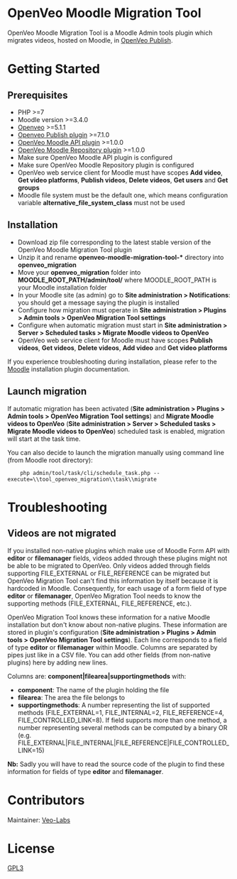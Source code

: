 # OpenVeo Moodle Migration Tool

OpenVeo Moodle Migration Tool is a Moodle Admin tools plugin which migrates videos, hosted on Moodle, in [OpenVeo Publish](https://github.com/veo-labs/openveo-publish).

# Getting Started

## Prerequisites

- PHP >=7
- Moodle version >=3.4.0
- [Openveo](https://github.com/veo-labs/openveo-core) >=5.1.1
- [Openveo Publish plugin](https://github.com/veo-labs/openveo-publish) >=7.1.0
- [OpenVeo Moodle API plugin](https://github.com/veo-labs/openveo-moodle-api) >=1.0.0
- [OpenVeo Moodle Repository plugin](https://github.com/veo-labs/openveo-moodle-repository) >=1.0.0
- Make sure OpenVeo Moodle API plugin is configured
- Make sure OpenVeo Moodle Repository plugin is configured
- OpenVeo web service client for Moodle must have scopes **Add video**, **Get video platforms**, **Publish videos**, **Delete videos**, **Get users** and **Get groups**
- Moodle file system must be the default one, which means configuration variable **alternative_file_system_class** must not be used

## Installation

- Download zip file corresponding to the latest stable version of the OpenVeo Moodle Migration Tool plugin
- Unzip it and rename **openveo-moodle-migration-tool-\*** directory into **openveo_migration**
- Move your **openveo_migration** folder into **MOODLE_ROOT_PATH/admin/tool/** where MOODLE_ROOT_PATH is your Moodle installation folder
- In your Moodle site (as admin) go to **Site administration > Notifications**: you should get a message saying the plugin is installed
- Configure how migration must operate in **Site administration > Plugins > Admin tools > OpenVeo Migration Tool settings**
- Configure when automatic migration must start in **Site administration > Server > Scheduled tasks > Migrate Moodle videos to OpenVeo**
- OpenVeo web service client for Moodle must have scopes **Publish videos**, **Get videos**, **Delete videos**, **Add video** and **Get video platforms**

If you experience troubleshooting during installation, please refer to the [Moodle](https://docs.moodle.org) installation plugin documentation.

## Launch migration

If automatic migration has been activated (**Site administration > Plugins > Admin tools > OpenVeo Migration Tool settings**) and **Migrate Moodle videos to OpenVeo** (**Site administration > Server > Scheduled tasks > Migrate Moodle videos to OpenVeo**) scheduled task is enabled, migration will start at the task time.

You can also decide to launch the migration manually using command line (from Moodle root directory):

        php admin/tool/task/cli/schedule_task.php --execute=\\tool_openveo_migration\\task\\migrate

# Troubleshooting

## Videos are not migrated

If you installed non-native plugins which make use of Moodle Form API with **editor** or **filemanager** fields, videos added through these plugins might not be able to be migrated to OpenVeo. Only videos added through fields supporting FILE_EXTERNAL or FILE_REFERENCE can be migrated but OpenVeo Migration Tool can't find this information by itself because it is hardcoded in Moodle. Consequently, for each usage of a form field of type **editor** or **filemanager**, OpenVeo Migration Tool needs to know the supporting methods (FILE_EXTERNAL, FILE_REFERENCE, etc.).

OpenVeo Migration Tool knows these information for a native Moodle installation but don't know about non-native plugins. These information are stored in plugin's configuration (**Site administration > Plugins > Admin tools > OpenVeo Migration Tool settings**). Each line corresponds to a field of type **editor** or **filemanager** within Moodle. Columns are separated by pipes just like in a CSV file. You can add other fields (from non-native plugins) here by adding new lines.

Columns are: **component|filearea|supportingmethods** with:

- **component**: The name of the plugin holding the file
- **filearea**: The area the file belongs to
- **supportingmethods**: A number representing the list of supported methods (FILE_EXTERNAL=1, FILE_INTERNAL=2, FILE_REFERENCE=4, FILE_CONTROLLED_LINK=8). If field supports more than one method, a number representing several methods can be computed by a binary OR (e.g. FILE_EXTERNAL|FILE_INTERNAL|FILE_REFERENCE|FILE_CONTROLLED_LINK=15)

**Nb:** Sadly you will have to read the source code of the plugin to find these information for fields of type **editor** and **filemanager**.

# Contributors

Maintainer: [Veo-Labs](http://www.veo-labs.com/)

# License

[GPL3](http://www.gnu.org/licenses/gpl.html)
